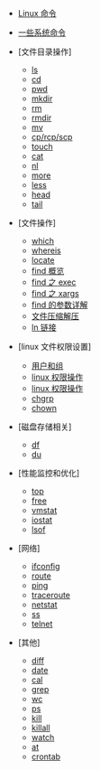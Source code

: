 - [Linux 命令](command/)
- [一些系统命令](command/00.md)

- [文件目录操作]
  - [ls](command/01.md)
  - [cd](command/02.md)
  - [pwd](command/03.md)
  - [mkdir](command/04.md)
  - [rm](command/05.md)
  - [rmdir](command/06.md)
  - [mv](command/07.md)
  - [cp/rcp/scp](command/08.md)
  - [touch](command/09.md)
  - [cat](command/10.md)
  - [nl](command/11.md)
  - [more](command/12.md)
  - [less](command/13.md)
  - [head](command/14.md)
  - [tail](command/15.md)
- [文件操作]
  - [which](command/16.md)
  - [whereis](command/17.md)
  - [locate](command/18.md)
  - [find 概览](command/19.md)
  - [find 之 exec](command/20.md)
  - [find 之 xargs](command/21.md)
  - [find 的参数详解](command/22.md)
  - [文件压缩解压](command/23.md)
  - [ln 链接](command/24.md)
- [linux 文件权限设置]
  - [用户和组](command/26.md)
  - [linux 权限操作](command/27.md)
  - [linux 权限操作](command/28.md)
  - [chgrp](command/29.md)
  - [chown](command/30.md)
- [磁盘存储相关]
  - [df](command/33.md)
  - [du](command/34.md)
- [性能监控和优化]
  - [top](command/44.md)
  - [free](command/45.md)
  - [vmstat](command/46.md)
  - [iostat](command/47.md)
  - [lsof](command/51.md)
- [网络]
  - [ifconfig](command/52.md)
  - [route](command/53.md)
  - [ping](command/54.md)
  - [traceroute](command/55.md)
  - [netstat](command/56.md)
  - [ss](command/57.md)
  - [telnet](command/58.md)
- [其他]
  - [diff](command/36.md)
  - [date](command/37.md)
  - [cal](command/38.md)
  - [grep](command/39.md)
  - [wc](command/40.md)
  - [ps](command/41.md)
  - [kill](command/42.md)
  - [killall](command/43.md)
  - [watch](command/48.md)
  - [at](command/49.md)
  - [crontab](command/50.md)
